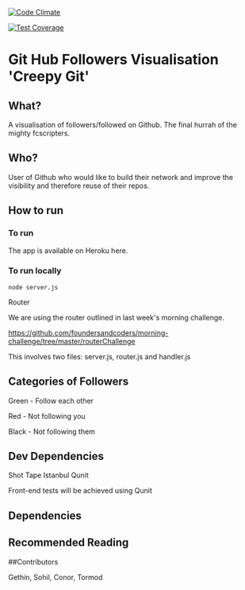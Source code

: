 [![Code Climate](https://codeclimate.com/github/fcscripters/creepygit/badges/gpa.svg)](https://codeclimate.com/github/fcscripters/creepygit)

[![Test Coverage](https://codeclimate.com/github/fcscripters/creepygit/badges/coverage.svg)](https://codeclimate.com/github/fcscripters/creepygit/coverage)

# Git Hub Followers Visualisation 'Creepy Git'

## What?

A visualisation of followers/followed on Github. The final hurrah of the mighty fcscripters.

## Who?

User of Github who would like to build their network and improve the visibility and therefore reuse of their repos.

## How to run

### To run

The app is available on Heroku here.

### To run locally
```
node server.js
```
Router

We are using the router outlined in last week's morning challenge.

https://github.com/foundersandcoders/morning-challenge/tree/master/routerChallenge

This involves two files: server.js, router.js and handler.js

## Categories of Followers

Green - Follow each other

Red - Not following you

Black - Not following them

## Dev Dependencies

Shot
Tape
Istanbul
Qunit

Front-end tests will be achieved using Qunit

## Dependencies


## Recommended Reading

##Contributors

Gethin, Sohil, Conor, Tormod
